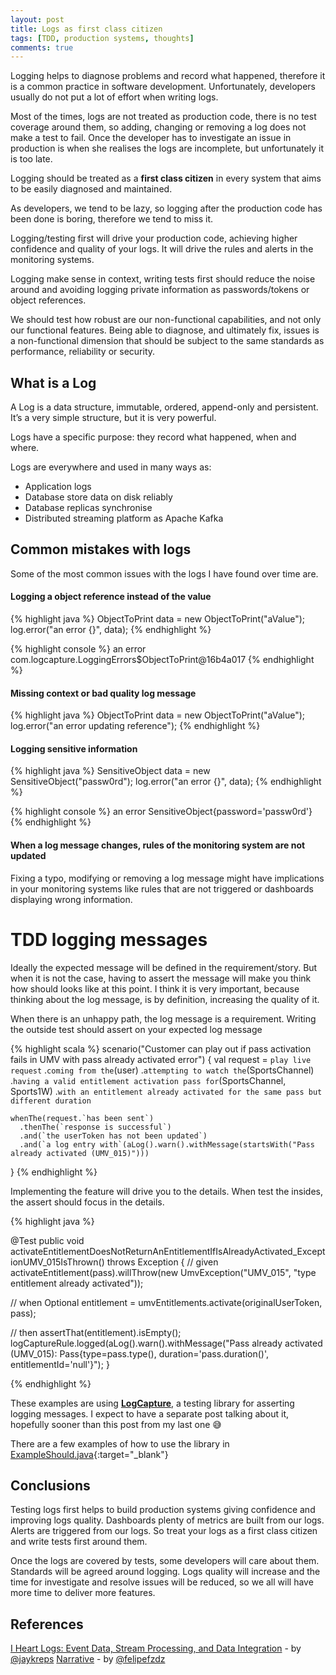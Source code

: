 ```yaml
---
layout: post
title: Logs as first class citizen
tags: [TDD, production systems, thoughts]
comments: true
---
```


Logging helps to diagnose problems and record what happened, therefore it is a common practice in software development. 
Unfortunately, developers usually do not put a lot of effort when writing logs. 

Most of the times, logs are not treated as production code, there is no test coverage around them, so adding, changing or removing a log does not make a test to fail. 
Once the developer has to investigate an issue in production is when she realises the logs are incomplete, but unfortunately it is too late.

Logging should be treated as a **first class citizen** in every system that aims to be easily diagnosed and maintained.

As developers, we tend to be lazy, so logging after the production code has been done is boring, therefore we tend to miss it. 

Logging/testing first will drive your production code, achieving higher confidence and quality of your logs. 
It will drive the rules and alerts in the monitoring systems. 

Logging make sense in context, writing tests first should reduce the noise around and avoiding logging private information as passwords/tokens or object references.
 
We should test how robust are our non-functional capabilities, and not only our functional features. 
Being able to diagnose, and ultimately fix, issues is a non-functional dimension that should be subject to the same standards as performance, reliability or security.

## What is a Log

A Log is a data structure, immutable, ordered, append-only and persistent. It’s a very simple structure, but it is very powerful. 

Logs have a specific purpose: they record what happened, when and where. 

Logs are everywhere and used in many ways as:

- Application logs
- Database store data on disk reliably
- Database replicas synchronise
- Distributed streaming platform as Apache Kafka

## Common mistakes with logs

Some of the most common issues with the logs I have found over time are.

#### Logging a object reference instead of the value

{% highlight java %}
ObjectToPrint data = new ObjectToPrint("aValue");
log.error("an error {}", data);
{% endhighlight %}

{% highlight console %}
an error com.logcapture.LoggingErrors$ObjectToPrint@16b4a017
{% endhighlight %}

#### Missing context or bad quality log message

{% highlight java %}
ObjectToPrint data = new ObjectToPrint("aValue");
log.error("an error updating reference");
{% endhighlight %}

#### Logging sensitive information

{% highlight java %}
SensitiveObject data = new SensitiveObject("passw0rd");
log.error("an error {}", data);
{% endhighlight %}

{% highlight console %}
an error SensitiveObject{password='passw0rd'}
{% endhighlight %}

#### When a log message changes, rules of the monitoring system are not updated

Fixing a typo, modifying or removing a log message might have implications in your monitoring systems like 
rules that are not triggered or dashboards displaying wrong information.

# TDD logging messages 

Ideally the expected message will be defined in the requirement/story. 
But when it is not the case, having to assert the message will make you think how should looks like at this point. 
I think it is very important, because thinking about the log message, is by definition, increasing the quality of it.  

When there is an unhappy path, the log message is a requirement. Writing the outside test should assert on your expected log message

{% highlight scala %}
  scenario("Customer can play out if pass activation fails in UMV with pass already activated error") {
    val request = `play live request`
      .`coming from the`(user)
      .`attempting to watch the`(SportsChannel)
      .`having a valid entitlement activation pass for`(SportsChannel, Sports1W)
      .`with an entitlement already activated for the same pass but different duration`

    whenThe(request.`has been sent`)
      .thenThe(`response is successful`)
      .and(`the userToken has not been updated`)
      .and(`a log entry with`(aLog().warn().withMessage(startsWith("Pass already activated (UMV_015)")))
  }
{% endhighlight %}

Implementing the feature will drive you to the details. When test the insides, the assert should focus in the details.

{% highlight java %}
    
@Test
public void activateEntitlementDoesNotReturnAnEntitlementIfIsAlreadyActivated_ExceptionUMV_015IsThrown() throws Exception {
  // given
  activateEntitlement(pass).willThrow(new UmvException("UMV_015", "type entitlement already activated"));

  // when
  Optional<Entitlement> entitlement = umvEntitlements.activate(originalUserToken, pass);

  // then
  assertThat(entitlement).isEmpty();
  logCaptureRule.logged(aLog().warn().withMessage("Pass already activated (UMV_015): Pass{type=pass.type(), duration='pass.duration()', entitlementId='null'}");
}

{% endhighlight %}
 
These examples are using [**LogCapture**](https://github.com/mustaine/logcapture), a testing library for asserting logging messages. 
I expect to have a separate post talking about it, hopefully sooner than this post from my last one 😅

There are a few examples of how to use the library in [ExampleShould.java](https://github.com/mustaine/logcapture/blob/master/src/test/java/com/logcapture/example/ExampleShould.java){:target="_blank"}

## Conclusions

Testing logs first helps to build production systems giving confidence and improving logs quality. 
Dashboards plenty of metrics are built from our logs. Alerts are triggered from our logs.
So treat your logs as a first class citizen and write tests first around them.

Once the logs are covered by tests, some developers will care about them. Standards will be agreed around logging. 
Logs quality will increase and the time for investigate and resolve issues will be reduced, so we all will have more time to deliver more features.

## References

[I Heart Logs: Event Data, Stream Processing, and Data Integration](http://shop.oreilly.com/product/0636920034339.do) - by [@jaykreps](https://twitter.com/jaykreps)
[Narrative](https://github.com/felipefzdz/narrative) - by [@felipefzdz](https://twitter.com/felipefzdz)










